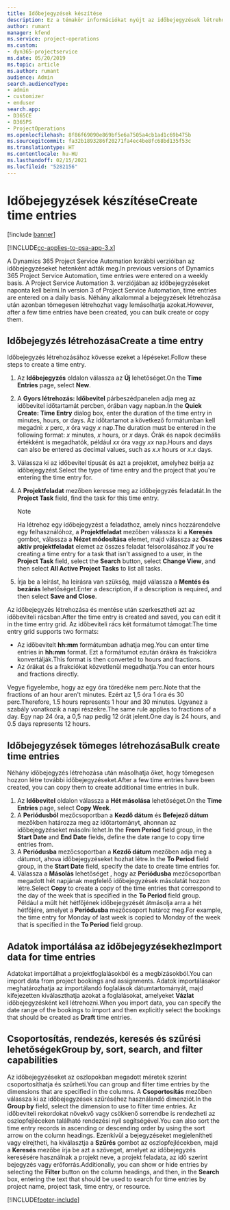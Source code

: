 ```yaml
---
title: Időbejegyzések készítése
description: Ez a témakör információkat nyújt az időbejegyzések létrehozásáról.
author: rumant
manager: kfend
ms.service: project-operations
ms.custom:
- dyn365-projectservice
ms.date: 05/20/2019
ms.topic: article
ms.author: rumant
audience: Admin
search.audienceType:
- admin
- customizer
- enduser
search.app:
- D365CE
- D365PS
- ProjectOperations
ms.openlocfilehash: 8f86f69090e869bf5e6a7505a4cb1ad1c69b475b
ms.sourcegitcommit: fa32b1893286f20271fa4ec4be8fc68bd135f53c
ms.translationtype: HT
ms.contentlocale: hu-HU
ms.lasthandoff: 02/15/2021
ms.locfileid: "5282156"
---
```

# <a name="create-time-entries"></a><span data-ttu-id="33ba8-103">Időbejegyzések készítése</span><span class="sxs-lookup"><span data-stu-id="33ba8-103">Create time entries</span></span>

[!include [banner](../includes/psa-now-project-operations.md)]

[!INCLUDE[cc-applies-to-psa-app-3.x](../includes/cc-applies-to-psa-app-3x.md)]

<span data-ttu-id="33ba8-104">A Dynamics 365 Project Service Automation korábbi verzióiban az időbejegyzéseket hetenként adták meg.</span><span class="sxs-lookup"><span data-stu-id="33ba8-104">In previous versions of Dynamics 365 Project Service Automation, time entries were entered on a weekly basis.</span></span> <span data-ttu-id="33ba8-105">A Project Service Automation 3. verziójában az időbejegyzéseket naponta kell beírni.</span><span class="sxs-lookup"><span data-stu-id="33ba8-105">In version 3 of Project Service Automation, time entries are entered on a daily basis.</span></span> <span data-ttu-id="33ba8-106">Néhány alkalommal a bejegyzések létrehozása után azonban tömegesen létrehozhat vagy lemásolhatja azokat.</span><span class="sxs-lookup"><span data-stu-id="33ba8-106">However, after a few time entries have been created, you can bulk create or copy them.</span></span>

## <a name="create-a-time-entry"></a><span data-ttu-id="33ba8-107">Időbejegyzés létrehozása</span><span class="sxs-lookup"><span data-stu-id="33ba8-107">Create a time entry</span></span>

<span data-ttu-id="33ba8-108">Időbejegyzés létrehozásához kövesse ezeket a lépéseket.</span><span class="sxs-lookup"><span data-stu-id="33ba8-108">Follow these steps to create a time entry.</span></span>

1. <span data-ttu-id="33ba8-109">Az **Időbejegyzés** oldalon válassza az **Új** lehetőséget.</span><span class="sxs-lookup"><span data-stu-id="33ba8-109">On the **Time Entries** page, select **New**.</span></span>
2. <span data-ttu-id="33ba8-110">A **Gyors létrehozás: Időbevitel** párbeszédpanelen adja meg az időbevitel időtartamát percben, órában vagy napban.</span><span class="sxs-lookup"><span data-stu-id="33ba8-110">In the **Quick Create: Time Entry** dialog box, enter the duration of the time entry in minutes, hours, or days.</span></span> <span data-ttu-id="33ba8-111">Az időtartamot a következő formátumban kell megadni: *x* perc, *x* óra vagy *x* nap.</span><span class="sxs-lookup"><span data-stu-id="33ba8-111">The duration must be entered in the following format: *x* minutes, *x* hours, or *x* days.</span></span> <span data-ttu-id="33ba8-112">Órák és napok decimális értékként is megadhatók, például *xx* óra vagy *xx* nap.</span><span class="sxs-lookup"><span data-stu-id="33ba8-112">Hours and days can also be entered as decimal values, such as *x.x* hours or *x.x* days.</span></span>
3. <span data-ttu-id="33ba8-113">Válassza ki az időbevitel típusát és azt a projektet, amelyhez beírja az időbejegyzést.</span><span class="sxs-lookup"><span data-stu-id="33ba8-113">Select the type of time entry and the project that you're entering the time entry for.</span></span>
4. <span data-ttu-id="33ba8-114">A **Projektfeladat** mezőben keresse meg az időbejegyzés feladatát.</span><span class="sxs-lookup"><span data-stu-id="33ba8-114">In the **Project Task** field, find the task for this time entry.</span></span>

    > [!NOTE]
    > <span data-ttu-id="33ba8-115">Ha létrehoz egy időbejegyzést a feladathoz, amely nincs hozzárendelve egy felhasználóhoz, a **Projektfeladat** mezőben válassza ki a **Keresés** gombot, válassza a **Nézet módosítása** elemet, majd válassza az **Összes aktív projektfeladat** elemet az összes feladat felsorolásához.</span><span class="sxs-lookup"><span data-stu-id="33ba8-115">If you're creating a time entry for a task that isn't assigned to a user, in the **Project Task** field, select the **Search** button, select **Change View**, and then select **All Active Project Tasks** to list all tasks.</span></span>

5. <span data-ttu-id="33ba8-116">Írja be a leírást, ha leírásra van szükség, majd válassza a **Mentés és bezárás** lehetőséget.</span><span class="sxs-lookup"><span data-stu-id="33ba8-116">Enter a description, if a description is required, and then select **Save and Close**.</span></span>

<span data-ttu-id="33ba8-117">Az időbejegyzés létrehozása és mentése után szerkesztheti azt az időbeviteli rácsban.</span><span class="sxs-lookup"><span data-stu-id="33ba8-117">After the time entry is created and saved, you can edit it in the time entry grid.</span></span> <span data-ttu-id="33ba8-118">Az időbeviteli rács két formátumot támogat:</span><span class="sxs-lookup"><span data-stu-id="33ba8-118">The time entry grid supports two formats:</span></span>

- <span data-ttu-id="33ba8-119">Az időbevitelt **hh:mm** formátumban adhatja meg.</span><span class="sxs-lookup"><span data-stu-id="33ba8-119">You can enter time entries in **hh:mm** format.</span></span> <span data-ttu-id="33ba8-120">Ezt a formátumot ezután órákra és frakciókra konvertálják.</span><span class="sxs-lookup"><span data-stu-id="33ba8-120">This format is then converted to hours and fractions.</span></span>
- <span data-ttu-id="33ba8-121">Az órákat és a frakciókat közvetlenül megadhatja.</span><span class="sxs-lookup"><span data-stu-id="33ba8-121">You can enter hours and fractions directly.</span></span>

<span data-ttu-id="33ba8-122">Vegye figyelembe, hogy az egy óra töredéke nem perc.</span><span class="sxs-lookup"><span data-stu-id="33ba8-122">Note that the fractions of an hour aren't minutes.</span></span> <span data-ttu-id="33ba8-123">Ezért az 1,5 óra 1 óra és 30 perc.</span><span class="sxs-lookup"><span data-stu-id="33ba8-123">Therefore, 1.5 hours represents 1 hour and 30 minutes.</span></span> <span data-ttu-id="33ba8-124">Ugyanez a szabály vonatkozik a napi részekre.</span><span class="sxs-lookup"><span data-stu-id="33ba8-124">The same rule applies to fractions of a day.</span></span> <span data-ttu-id="33ba8-125">Egy nap 24 óra, a 0,5 nap pedig 12 órát jelent.</span><span class="sxs-lookup"><span data-stu-id="33ba8-125">One day is 24 hours, and 0.5 days represents 12 hours.</span></span>

## <a name="bulk-create-time-entries"></a><span data-ttu-id="33ba8-126">Időbejegyzések tömeges létrehozása</span><span class="sxs-lookup"><span data-stu-id="33ba8-126">Bulk create time entries</span></span>

<span data-ttu-id="33ba8-127">Néhány időbejegyzés létrehozása után másolhatja őket, hogy tömegesen hozzon létre további időbejegyzéseket.</span><span class="sxs-lookup"><span data-stu-id="33ba8-127">After a few time entries have been created, you can copy them to create additional time entries in bulk.</span></span>

1. <span data-ttu-id="33ba8-128">Az **Időbevitel** oldalon válassza a **Hét másolása** lehetőséget.</span><span class="sxs-lookup"><span data-stu-id="33ba8-128">On the **Time Entries** page, select **Copy Week**.</span></span>
2. <span data-ttu-id="33ba8-129">A **Periódusból** mezőcsoportban a **Kezdő dátum** és **Befejező dátum** mezőkben határozza meg az időtartományt, ahonnan az időbejegyzéseket másolni lehet.</span><span class="sxs-lookup"><span data-stu-id="33ba8-129">In the **From Period** field group, in the **Start Date** and **End Date** fields, define the date range to copy time entries from.</span></span>
3. <span data-ttu-id="33ba8-130">A **Periódusba** mezőcsoportban a **Kezdő dátum** mezőben adja meg a dátumot, ahova időbejegyzéseket hozhat létre.</span><span class="sxs-lookup"><span data-stu-id="33ba8-130">In the **To Period** field group, in the **Start Date** field, specify the date to create time entries for.</span></span>
4. <span data-ttu-id="33ba8-131">Válassza a **Másolás** lehetőséget , hogy az **Periódusba** mezőcsoportban megadott hét napjának megfelelő időbejegyzések másolatát hozzon létre.</span><span class="sxs-lookup"><span data-stu-id="33ba8-131">Select **Copy** to create a copy of the time entries that correspond to the day of the week that is specified in the **To Period** field group.</span></span> <span data-ttu-id="33ba8-132">Például a múlt hét hétfőjének időbejegyzését átmásolja arra a hét hétfőjére, amelyet a **Periódusba** mezőcsoport határoz meg.</span><span class="sxs-lookup"><span data-stu-id="33ba8-132">For example, the time entry for Monday of last week is copied to Monday of the week that is specified in the **To Period** field group.</span></span>

## <a name="import-data-for-time-entries"></a><span data-ttu-id="33ba8-133">Adatok importálása az időbejegyzésekhez</span><span class="sxs-lookup"><span data-stu-id="33ba8-133">Import data for time entries</span></span>

<span data-ttu-id="33ba8-134">Adatokat importálhat a projektfoglalásokból és a megbízásokból.</span><span class="sxs-lookup"><span data-stu-id="33ba8-134">You can import data from project bookings and assignments.</span></span> <span data-ttu-id="33ba8-135">Adatok importálásakor meghatározhatja az importálandó foglalások dátumtartományát, majd kifejezetten kiválaszthatja azokat a foglalásokat, amelyeket **Vázlat** időbejegyzésként kell létrehozni.</span><span class="sxs-lookup"><span data-stu-id="33ba8-135">When you import data, you can specify the date range of the bookings to import and then explicitly select the bookings that should be created as **Draft** time entries.</span></span>

## <a name="group-by-sort-search-and-filter-capabilities"></a><span data-ttu-id="33ba8-136">Csoportosítás, rendezés, keresés és szűrési lehetőségek</span><span class="sxs-lookup"><span data-stu-id="33ba8-136">Group by, sort, search, and filter capabilities</span></span>

<span data-ttu-id="33ba8-137">Az időbejegyzéseket az oszlopokban megadott méretek szerint csoportosíthatja és szűrheti.</span><span class="sxs-lookup"><span data-stu-id="33ba8-137">You can group and filter time entries by the dimensions that are specified in the columns.</span></span> <span data-ttu-id="33ba8-138">A **Csoportosítás** mezőben válassza ki az időbejegyzések szűréséhez használandó dimenziót.</span><span class="sxs-lookup"><span data-stu-id="33ba8-138">In the **Group by** field, select the dimension to use to filter time entries.</span></span> <span data-ttu-id="33ba8-139">Az időbeviteli rekordokat növekvő vagy csökkenő sorrendbe is rendezheti az oszlopfejléceken található rendezési nyíl segítségével.</span><span class="sxs-lookup"><span data-stu-id="33ba8-139">You can also sort the time entry records in ascending or descending order by using the sort arrow on the column headings.</span></span> <span data-ttu-id="33ba8-140">Ezenkívül a bejegyzéseket megjelenítheti vagy elrejtheti, ha kiválasztja a **Szűrés** gombot az oszlopfejlécekben, majd a **Keresés** mezőbe írja be azt a szöveget, amelyet az időbejegyzés keresésére használnak a projekt neve, a projekt feladata, az idő szerint bejegyzés vagy erőforrás.</span><span class="sxs-lookup"><span data-stu-id="33ba8-140">Additionally, you can show or hide entries by selecting the **Filter** button on the column headings, and then, in the **Search** box, entering the text that should be used to search for time entries by project name, project task, time entry, or resource.</span></span>


[!INCLUDE[footer-include](../includes/footer-banner.md)]